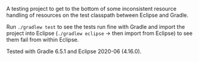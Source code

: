 A testing project to get to the bottom of some inconsistent resource handling of
resources on the test classpath between Eclipse and Gradle.

Run `./gradlew test` to see the tests run fine with Gradle and import the
project into Eclipse (`./gradlew eclipse` → then import from Eclipse) to see
them fail from within Eclipse.

Tested with Gradle 6.5.1 and Eclipse 2020-06 (4.16.0).
